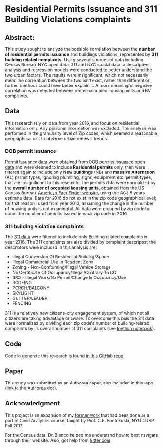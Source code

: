 # Residential Permits Issuance and 311 Building Violations  complaints 
## Abstract:
This study sought to analyze the possible correlation between the **number of residential permits issuance** and buildings violations, represented by **311 building related complaints**. Using several sources of data including Census Bureau, NYC open data, 311 and NYC spatial data, a descriptive analysis and regression models were conducted to better understand the two urban factors. The results were insignificant, which not necessarily mean the correlation between the two isn't exist, rather than different or further methods could have better explain it. A more meaningful negative correlation was detected between renter-occupied housing units and BV complaints.
    
## Data
This research  rely on data from year 2016, and focus  on residential information only. Any personal information was excluded. The analysis was performed in the granularity level of Zip codes, which seemed a reasonable geographical unit to observe urban renewal trends.   
### DOB permit issuance
Permit Issuance data were obtained from [DOB permits issuance open data](https://data.cityofnewyork.us/Housing-Development/DOB-Permit-Issuance/ipu4-2q9a/data) and were cleaned to include **Residential permits** only, then were filtered again to include only **New Buildings** (NB) and **massive Alternation** (AL) permit types, ignoring plumbing, signs, equipment etc. permit types, that are insignificant to this research. The permits data were normalized by the **overall number of occupied housing units**, obtained from the US Census Bureau, [American Fact Finder website](https://factfinder.census.gov/faces/nav/jsf/pages/index.xhtml), using the ACS 5 years estimate data. Data for 2016 do not exist in the zip code geographical level; for that reason I used from year 2013, assuming the change in the number of housing units is not meaningful. All data were grouped by zip code to count the number of permits issued in each zip code in 2016.
 
### 311 building violation complaints
The [311 data](https://data.cityofnewyork.us/Social-Services/311-Service-Requests-from-2010-to-Present/erm2-nwe9/data) were filtered to include only Building related complaints in year 2016. The 311 complaints are also divided by complaint descriptor; the descriptors were included in this analysis are:

- Illegal Conversion Of Residential Building/Space
- Illegal Commercial Use In Resident Zone
- Zoning - Non-Conforming/Illegal Vehicle Storage
- No Certificate Of Occupancy/Illegal/Contrary To CO
- SRO - Illegal Work/No Permit/Change In Occupancy/Use
- ROOFING
- PORCH/BALCONY
- SKYLIGHT
- GUTTER/LEADER
- FENCING

311 is a relatively new citizens-city engagement system, of which not all citizens are taking advantage or aware. To overcome this bias the 311 data were normalized by dividing each zip code's number of building-related complaints by its overall number of 311 complaints (see [Ipython notebook](https://github.com/danachermesh/PUI2017_dcr346/blob/master/PUIextracredit_dcr346/311Allcomplaints_data.ipynb)).

## Code
Code to generate this research is found [in this GitHub repo](https://github.com/danachermesh/PUI2017_dcr346/blob/master/PUIextracredit_dcr346/PUIextracredit_dcr346.ipynb). 

## Paper
This study was submitted as an Authorea paper, also included in this repo ([link to the Authorea doc](https://www.authorea.com/224137/wimjsFlEy1aEccNF-r0r3A)).

## Acknowledgment
This project is an expansion of my [former work](https://github.com/danachermesh/CivicAnalytics2017_dcr346/blob/master/Problem%20set%20-1/dcr346_CAproblemset1.ipynb) that had been done as a part of Civic Analytics course, taught by Prof. C.E. Kontokosta, NYU CUSP Fall 2017.
 
 For the Census data, Dr. Bianco helped me understand how to best navigate through their website. Also, got help from [Gitter.com](https://gitter.im/uscensusbureau/general)
